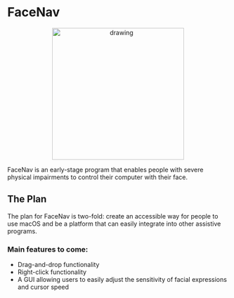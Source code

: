 # FaceNav
<p align="center">
  <img src="Resources/demo_image.png" alt="drawing" width="300"/>
</p>
FaceNav is an early-stage program that enables people with severe physical impairments to control their computer with their face.

## The Plan
The plan for FaceNav is two-fold: create an accessible way for people to use macOS and be a platform that can easily integrate into other assistive programs. 

### Main features to come:

- Drag-and-drop functionality
- Right-click functionality
- A GUI allowing users to easily adjust the sensitivity of facial expressions and cursor speed
